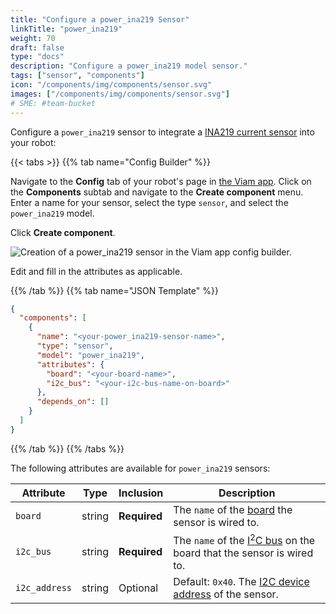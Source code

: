 ```yaml
---
title: "Configure a power_ina219 Sensor"
linkTitle: "power_ina219"
weight: 70
draft: false
type: "docs"
description: "Configure a power_ina219 model sensor."
tags: ["sensor", "components"]
icon: "/components/img/components/sensor.svg"
images: ["/components/img/components/sensor.svg"]
# SME: #team-bucket
---
```


Configure a `power_ina219` sensor to integrate a [INA219 current sensor](https://www.amazon.com/dp/B07QJW6L4C) into your robot:

{{< tabs >}}
{{% tab name="Config Builder" %}}

Navigate to the **Config** tab of your robot's page in [the Viam app](https://app.viam.com).
Click on the **Components** subtab and navigate to the **Create component** menu.
Enter a name for your sensor, select the type `sensor`, and select the `power_ina219` model.

Click **Create component**.

![Creation of a power_ina219 sensor in the Viam app config builder.](../img/power-ina219-sensor-ui-config.png)

Edit and fill in the attributes as applicable.

{{% /tab %}}
{{% tab name="JSON Template" %}}

```json {class="line-numbers linkable-line-numbers"}
{
  "components": [
    {
      "name": "<your-power_ina219-sensor-name>",
      "type": "sensor",
      "model": "power_ina219",
      "attributes": {
        "board": "<your-board-name>",
        "i2c_bus": "<your-i2c-bus-name-on-board>"
      },
      "depends_on": []
    }
  ]
}
```

{{% /tab %}}
{{% /tabs %}}

The following attributes are available for `power_ina219` sensors:

| Attribute | Type | Inclusion | Description |
| --------- | -----| --------- | ----------- |
| `board`  | string | **Required** | The `name` of the [board](/components/board) the sensor is wired to. |
| `i2c_bus` | string | **Required** | The `name` of the [I<sup>2</sup>C bus](/components/board/#i2cs) on the board that the sensor is wired to. |
| `i2c_address` | string | Optional | Default: `0x40`. The [I2C device address](https://learn.adafruit.com/i2c-addresses/overview) of the sensor. |
